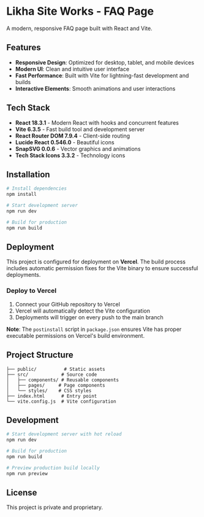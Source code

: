 
 # Likha Site Works - FAQ Page

A modern, responsive FAQ page built with React and Vite. 

## Features

- **Responsive Design**: Optimized for desktop, tablet, and mobile devices
- **Modern UI**: Clean and intuitive user interface
- **Fast Performance**: Built with Vite for lightning-fast development and builds
- **Interactive Elements**: Smooth animations and user interactions

## Tech Stack

- **React 18.3.1** - Modern React with hooks and concurrent features
- **Vite 6.3.5** - Fast build tool and development server
- **React Router DOM 7.9.4** - Client-side routing
- **Lucide React 0.546.0** - Beautiful icons
- **SnapSVG 0.0.6** - Vector graphics and animations
- **Tech Stack Icons 3.3.2** - Technology icons

## Installation

```bash
# Install dependencies
npm install

# Start development server
npm run dev

# Build for production
npm run build
```

## Deployment

This project is configured for deployment on **Vercel**. The build process includes automatic permission fixes for the Vite binary to ensure successful deployments.

### Deploy to Vercel

1. Connect your GitHub repository to Vercel
2. Vercel will automatically detect the Vite configuration
3. Deployments will trigger on every push to the main branch

**Note**: The `postinstall` script in `package.json` ensures Vite has proper executable permissions on Vercel's build environment.

## Project Structure

```
├── public/          # Static assets
├── src/            # Source code
│   ├── components/ # Reusable components
│   ├── pages/     # Page components
│   └── styles/    # CSS styles
├── index.html      # Entry point
└── vite.config.js  # Vite configuration
```

## Development

```bash
# Start development server with hot reload
npm run dev

# Build for production
npm run build

# Preview production build locally
npm run preview
```

## License

This project is private and proprietary.